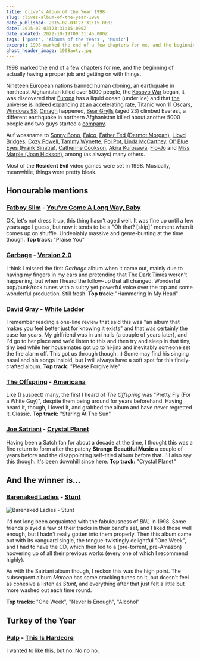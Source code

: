 ```yaml
---
title: Clive’s Album of the Year 1998
slug: clives-album-of-the-year-1998
date_published: 2015-02-03T23:31:15.000Z
date: 2015-02-03T23:31:15.000Z
date_updated: 2022-10-19T09:31:45.000Z
tags: ['post', 'Albums of the Years', 'Music']
excerpt: 1998 marked the end of a few chapters for me, and the beginning of actually having a proper job and getting on with things.
ghost_header_image: 1998aoty.jpg
---
```


1998 marked the end of a few chapters for me, and the beginning of actually having a proper job and getting on with things.

Nineteen European nations banned human cloning, an earthquake in northeast Afghanistan killed over 5000 people, the [Kosovo War](http://en.wikipedia.org/wiki/Kosovo_War) began, it was discovered that [Europa](http://en.wikipedia.org/wiki/Europa_(moon)) has a liquid ocean (under ice) and that [the universe is indeed expanding at an accelerating rate](http://en.wikipedia.org/wiki/Accelerating_universe), [Titanic](http://en.wikipedia.org/wiki/Titanic_(1997_film)) won 11 Oscars, [Windows 98](http://en.wikipedia.org/wiki/Windows_98), [Omagh](http://en.wikipedia.org/wiki/Omagh_bombing) happened, [Bear Grylls](http://en.wikipedia.org/wiki/Bear_Grylls) (aged 23) climbed Everest, a different earthquake in northern Afghanistan killed about another 5000 people and two guys started a [company](http://en.wikipedia.org/wiki/Google).

Auf wossname to [Sonny Bono](http://en.wikipedia.org/wiki/Sonny_Bono), [Falco](http://en.wikipedia.org/wiki/Falco_(musician)), [Father Ted (Dermot Morgan)](http://en.wikipedia.org/wiki/Dermot_Morgan), [Lloyd Bridges](http://en.wikipedia.org/wiki/Lloyd_Bridges), [Cozy Powell](http://en.wikipedia.org/wiki/Cozy_Powell), [Tammy Wynette](http://en.wikipedia.org/wiki/Tammy_Wynette), [Pol Pot](http://en.wikipedia.org/wiki/Pol_Pot), [Linda McCartney](http://en.wikipedia.org/wiki/Linda_McCartney), [Ol' Blue Eyes (Frank Sinatra)](http://en.wikipedia.org/wiki/Frank_Sinatra), [Catherine Cookson](http://en.wikipedia.org/wiki/Catherine_Cookson), [Akira Kurosawa](http://en.wikipedia.org/wiki/Akira_Kurosawa), [Flo-Jo](http://en.wikipedia.org/wiki/Florence_Griffith_Joyner) and [Miss Marple (Joan Hickson)](http://en.wikipedia.org/wiki/Joan_Hickson), among (as always) many others.

Most of the **Resident Evil** video games were set in 1998. Musically, meanwhile, things were pretty bleak.

## Honourable mentions

### [Fatboy Slim](http://www.fatboyslim.net/) - [You've Come A Long Way, Baby](http://www.amazon.co.uk/Youve-Come-Long-Way-Baby/dp/B0000252VB/)

OK, let's not dress it up, this thing hasn't aged well. It was fine up until a few years ago I guess, but now it tends to be a "Oh that? [skip]" moment when it comes up on shuffle. Undeniably massive and genre-busting at the time though. **Top track:** "Praise You"

### [Garbage](http://www.garbage.com/) - [Version 2.0](http://www.amazon.co.uk/Version-2-0-Garbage/dp/B000024ZRL/)

I think I missed the first *Garbage* album when it came out, mainly due to having my fingers in my ears and pretending that [The Dark Times](/the-dark-times) weren't happening, but when I heard the follow-up that all changed. Wonderful pop/punk/rock tunes with a sultry yet powerful voice over the top and some wonderful production. Still fresh. **Top track:** "Hammering In My Head"

### [David Gray](http://www.davidgray.com/) - [White Ladder](http://www.amazon.co.uk/White-Ladder-David-Gray/dp/B00004TFMN/)

I remember reading a one-line review that said this was "an album that makes you feel better just for knowing it exists" and that was certainly the case for years. My girlfriend was in uni halls (a couple of years later), and I'd go to her place and we'd listen to this and then try and sleep in that tiny, tiny bed while her housemates got up to hi-jinx and inevitably someone set the fire alarm off. This got us through though. :) Some may find his singing nasal and his songs insipid, but I will always have a soft spot for this finely-crafted album. **Top track:** "Please Forgive Me"

### [The Offspring](http://www.offspring.com/) - [Americana](http://www.amazon.co.uk/Americana-Offspring/dp/B0000241F8/)

Like (I suspect) many, the first I heard of *The Offspring* was "Pretty Fly (For a White Guy)", despite them being around for years beforehand. Having heard it, though, I loved it, and grabbed the album and have never regretted it. Classic. **Top track:** "Staring At The Sun"

### [Joe Satriani](http://www.satriani.com/) - [Crystal Planet](http://www.amazon.co.uk/Crystal-Planet-Joe-Satriani/dp/B000024YDV/)

Having been a Satch fan for about a decade at the time, I thought this was a fine return to form after the patchy **Strange Beautiful Music** a couple of years before and the disappointing self-titled album before that. I'll also say this though: it's been downhill since here. **Top track:** "Crystal Planet"

## And the winner is…

### [Barenaked Ladies](http://www.barenakedladies.com/) - [Stunt](http://www.amazon.co.uk/Stunt-Barenaked-Ladies/dp/B000007NDA/)

![Barenaked Ladies - Stunt](/public/images/2018/03/511QB-LD8cL.jpg)

I'd not long been acquainted with the fabulousness of *BNL* in 1998. Some friends played a few of their tracks in their band's set, and I liked those well enough, but I hadn't really gotten into them properly. Then this album came out with its vanguard single, the tongue-twistingly delightful "One Week", and I had to have the CD, which then led to a (pre-torrent, pre-Amazon) hoovering up of all their previous works (every one of which I recommend highly).

As with the Satriani album though, I reckon this was the high point. The subsequent album *Maroon* has some cracking tunes on it, but doesn't feel as cohesive a listen as *Stunt*, and everything after that just felt a little but more washed out each time round.

**Top tracks:** "One Week", "Never Is Enough", "Alcohol"

## Turkey of the Year

### [Pulp](http://www.pulppeople.com/) - [This Is Hardcore](http://www.amazon.co.uk/This-Hardcore-Pulp/dp/B000025EP3/)

I wanted to like this, but no. No no no.
